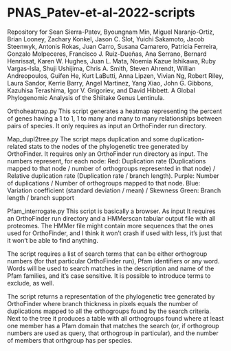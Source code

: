 # PNAS_Patev-et-al-2022-scripts
Repository for Sean Sierra-Patev, Byoungnam Min, Miguel Naranjo-Ortiz, Brian Looney, Zachary Konkel, Jason C. Slot, Yuichi Sakamoto, Jacob Steenwyk, Antonis Rokas, Juan Carro, Susana Camarero, Patricia Ferreira, Gonzalo Molpeceres, Francisco J. Ruiz-Dueñas, Ana Serrano, Bernard Henrissat, Karen W. Hughes, Juan L. Mata, Noemia Kazue Ishikawa, Ruby Vargas-Isla, Shuji Ushijima, Chris A. Smith, Steven Ahrendt, Willian Andreopoulos, Guifen He, Kurt LaButti, Anna Lipzen, Vivian Ng, Robert Riley, Laura Sandor, Kerrie Barry, Angel Martinez, Yang Xiao, John G. Gibbons, Kazuhisa Terashima, Igor V. Grigoriev, and David Hibbett. A Global Phylogenomic Analysis of the Shiitake Genus Lentinula.

Orthoheatmap.py
This script generates a heatmap representing the percent of genes having a 1 to 1, 1  to many and many to many relationships between pairs of species. It only requires as input an OrthoFinder run directory.


Map_dupl2tree.py
The script maps duplication and some duplication-related stats to the nodes of the phylogenetic tree generated by OrthoFinder. It requires only an OrthoFinder run directory as input. The numbers represent, for each node:
Red: Duplication rate (Duplications mapped to that node / number of orthogroups represented in that node) / Relative duplication rate (Duplication rate / branch length).
Purple: Number of duplications / Number of orthogroups mapped to that node.
Blue: Variation coefficient (standard deviation / mean) / Skewness
Green: Branch length / branch support


Pfam_interrogate.py
This script is basically a browser. As input It requires an OrthoFinder run directory and a HMMerscan tabular output file with all proteomes. The HMMer file might contain more sequences that the ones used for OrthoFinder, and I think it won’t crash if used with less, it’s just that it won’t be able to find anything.

The script requires a list of search terms that can be either orthogroup numbers (for that particular OrthoFinder run), Pfam identifiers or any word. Words will be used to search matches in the description and name of the Pfam families, and it’s case sensitive. It is possible to introduce terms to exclude, as well.

The script returns a representation of the phylogenetic tree generated by OrthoFinder where branch thickness in pixels equals the number of duplications mapped to all the orthogroups found by the search criteria. Next to the tree it produces a table with all orthogroups found where at least one member has a Pfam domain that matches the search (or, if orthogroup numbers are used as query, that orthogroup in particular), and the number of members that orthgroup has per species.
